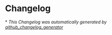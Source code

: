 # Changelog



\* *This Changelog was automatically generated by [github_changelog_generator](https://github.com/github-changelog-generator/github-changelog-generator)*
